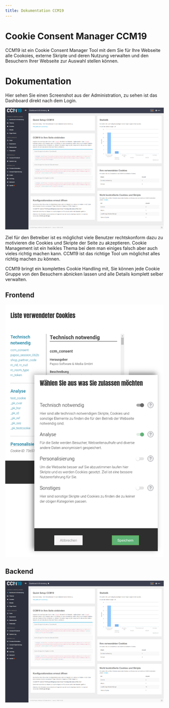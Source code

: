 ```yaml
---
title: Dokumentation CCM19
---
```


# Cookie Consent Manager CCM19

CCM19 ist ein Cookie Consent Manager Tool mit dem Sie für Ihre Webseite alle Cookoies, externe Skripte und deren Nutzung verwalten und den Besuchern Ihrer Webseite zur Auswahl stellen können. 

# Dokumentation

Hier sehen Sie einen Screenshot aus der Administration, zu sehen ist das Dashboard direkt nach dem Login.

![screenshot-localhost-2020.09.28-23_01_23](assets/screenshot-localhost-2020.09.28-23_01_23.png)



Ziel für den Betreiber ist es möglichst viele Benutzer rechtskonform dazu zu motivieren die Cookies und Skripte der Seite zu akzeptieren. Cookie Management ist ein heikles Thema bei dem man einiges falsch aber auch vieles richtig machen kann. CCM19 ist das richtige Tool um möglichst alles richtig machen zu können.

CCM19 bringt ein komplettes Cookie Handling mit, Sie können jede Cookie Gruppe von den Besuchern abnicken lassen und alle Details komplett selber verwalten.

## Frontend

![CCM19 Consent Widget](assets/19952-consent-mask-v1.png)



## Backend

![screenshot-localhost-2020.09.28-23_01_23](assets/screenshot-localhost-2020.09.28-23_01_23.png)